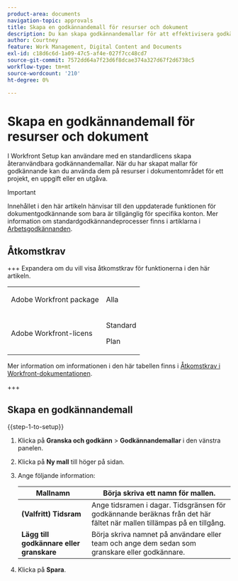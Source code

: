 ```yaml
---
product-area: documents
navigation-topic: approvals
title: Skapa en godkännandemall för resurser och dokument
description: Du kan skapa godkännandemallar för att effektivisera godkännandeprocessen.
author: Courtney
feature: Work Management, Digital Content and Documents
exl-id: c18d6c6d-1a09-47c5-af4e-027f7cc48cd7
source-git-commit: 7572dd64a7f23d6f8dcae374a327d67f2d6738c5
workflow-type: tm+mt
source-wordcount: '210'
ht-degree: 0%

---
```


# Skapa en godkännandemall för resurser och dokument

I Workfront Setup kan användare med en standardlicens skapa återanvändbara godkännandemallar. När du har skapat mallar för godkännande kan du använda dem på resurser i dokumentområdet för ett projekt, en uppgift eller en utgåva.

>[!IMPORTANT]
>
>Innehållet i den här artikeln hänvisar till den uppdaterade funktionen för dokumentgodkännande som bara är tillgänglig för specifika konton. Mer information om standardgodkännandeprocesser finns i artiklarna i [Arbetsgodkännanden](/help/quicksilver/review-and-approve-work/manage-approvals/manage-approvals.md).

## Åtkomstkrav

+++ Expandera om du vill visa åtkomstkrav för funktionerna i den här artikeln.

<table style="table-layout:auto"> 
 <col> 
 <col> 
 <tbody> 
  <tr> 
   <td role="rowheader">Adobe Workfront package</td> 
   <td> <p>Alla</p> </td> 
  </tr> 
  <tr> 
   <td role="rowheader">Adobe Workfront-licens</td> 
   <td> <p>Standard</p> 
   <p>Plan</p>
   </td> 
  </tr> 
 </tbody> 
</table>

Mer information om informationen i den här tabellen finns i [Åtkomstkrav i Workfront-dokumentationen](/help/quicksilver/administration-and-setup/add-users/access-levels-and-object-permissions/access-level-requirements-in-documentation.md).

+++

## Skapa en godkännandemall

{{step-1-to-setup}}

1. Klicka på **Granska och godkänn** > **Godkännandemallar** i den vänstra panelen.
1. Klicka på **Ny mall** till höger på sidan.
1. Ange följande information:

   | Mallnamn | Börja skriva ett namn för mallen. |
   |----------------------------|---|
   | **(Valfritt) Tidsram** | Ange tidsramen i dagar. Tidsgränsen för godkännande beräknas från det här fältet när mallen tillämpas på en tillgång. |
   | **Lägg till godkännare eller granskare** | Börja skriva namnet på användare eller team och ange dem sedan som granskare eller godkännare. |

1. Klicka på **Spara**.






<!-- Once a template is created, it can be applied to assets sent from Frame.io to begin the formal review and approval process in Workfront.
![Assign template](assets/assign-template.png)-->
